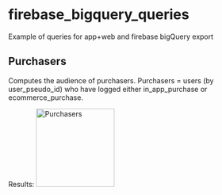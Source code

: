 # firebase_bigquery_queries
Example of queries for app+web and firebase bigQuery export


## Purchasers

Computes the audience of purchasers.
Purchasers = users (by user_pseudo_id) who have logged either in_app_purchase or ecommerce_purchase.

Results:
<img width="158" alt="Purchasers" src="https://user-images.githubusercontent.com/16681043/67213115-2187e700-f426-11e9-8852-6a07d26a0d92.png">
